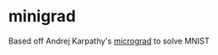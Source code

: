 # minigrad

Based off Andrej Karpathy's [micrograd](https://github.com/karpathy/micrograd) to solve MNIST

